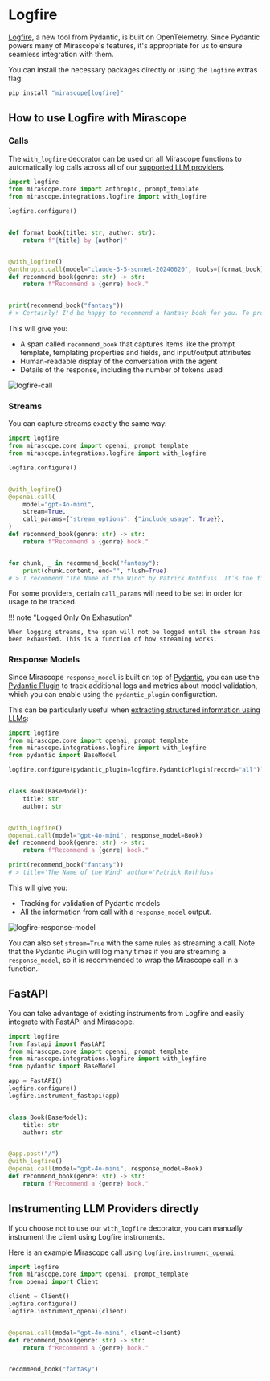 # Logfire

[Logfire](https://docs.pydantic.dev/logfire/), a new tool from Pydantic, is built on OpenTelemetry. Since Pydantic powers many of Mirascope's features, it's appropriate for us to ensure seamless integration with them.

You can install the necessary packages directly or using the `logfire` extras flag:

```bash
pip install "mirascope[logfire]"
```

## How to use Logfire with Mirascope

### Calls

The `with_logfire` decorator can be used on all Mirascope functions to automatically log calls across all of our [supported LLM providers](../learn/calls.md).

```python
import logfire
from mirascope.core import anthropic, prompt_template
from mirascope.integrations.logfire import with_logfire

logfire.configure()


def format_book(title: str, author: str):
    return f"{title} by {author}"


@with_logfire()
@anthropic.call(model="claude-3-5-sonnet-20240620", tools=[format_book])
def recommend_book(genre: str) -> str:
    return f"Recommend a {genre} book."


print(recommend_book("fantasy"))
# > Certainly! I'd be happy to recommend a fantasy book for you. To provide...
```

This will give you:

* A span called `recommend_book` that captures items like the prompt template, templating properties and fields, and input/output attributes
* Human-readable display of the conversation with the agent
* Details of the response, including the number of tokens used

![logfire-call](../assets/logfire-call.png)

### Streams

You can capture streams exactly the same way:

```python
import logfire
from mirascope.core import openai, prompt_template
from mirascope.integrations.logfire import with_logfire

logfire.configure()


@with_logfire()
@openai.call(
    model="gpt-4o-mini",
    stream=True,
    call_params={"stream_options": {"include_usage": True}},
)
def recommend_book(genre: str) -> str:
    return f"Recommend a {genre} book."


for chunk, _ in recommend_book("fantasy"):
    print(chunk.content, end="", flush=True)
# > I recommend "The Name of the Wind" by Patrick Rothfuss. It’s the first book...
```

For some providers, certain `call_params` will need to be set in order for usage to be tracked.

!!! note "Logged Only On Exhasution"

    When logging streams, the span will not be logged until the stream has been exhausted. This is a function of how streaming works.

### Response Models

Since Mirascope `response_model` is built on top of [Pydantic](https://docs.pydantic.dev/latest/), you can use the [Pydantic Plugin](https://docs.pydantic.dev/latest/concepts/plugins/) to track additional logs and metrics about model validation, which you can enable using the `pydantic_plugin` configuration.

This can be particularly useful when [extracting structured information using LLMs](../learn/response_models.md):

```python
import logfire
from mirascope.core import openai, prompt_template
from mirascope.integrations.logfire import with_logfire
from pydantic import BaseModel

logfire.configure(pydantic_plugin=logfire.PydanticPlugin(record="all"))


class Book(BaseModel):
    title: str
    author: str


@with_logfire()
@openai.call(model="gpt-4o-mini", response_model=Book)
def recommend_book(genre: str) -> str:
    return f"Recommend a {genre} book."

print(recommend_book("fantasy"))
# > title='The Name of the Wind' author='Patrick Rothfuss'
```

This will give you:

* Tracking for validation of Pydantic models
* All the information from call with a `response_model` output.

![logfire-response-model](../assets/logfire-response-model.png)

You can also set `stream=True` with the same rules as streaming a call. Note that the Pydantic Plugin will log many times if you are streaming a `response_model`, so it is recommended to wrap the Mirascope call in a function.

## FastAPI

You can take advantage of existing instruments from Logfire and easily integrate with FastAPI and Mirascope.

```python
import logfire
from fastapi import FastAPI
from mirascope.core import openai, prompt_template
from mirascope.integrations.logfire import with_logfire
from pydantic import BaseModel

app = FastAPI()
logfire.configure()
logfire.instrument_fastapi(app)


class Book(BaseModel):
    title: str
    author: str


@app.post("/")
@with_logfire()
@openai.call(model="gpt-4o-mini", response_model=Book)
def recommend_book(genre: str) -> str:
    return f"Recommend a {genre} book."
```

## Instrumenting LLM Providers directly

If you choose not to use our `with_logfire` decorator, you can manually instrument the client using Logfire instruments.

Here is an example Mirascope call using `logfire.instrument_openai`:

```python
import logfire
from mirascope.core import openai, prompt_template
from openai import Client

client = Client()
logfire.configure()
logfire.instrument_openai(client)


@openai.call(model="gpt-4o-mini", client=client)
def recommend_book(genre: str) -> str:
    return f"Recommend a {genre} book."


recommend_book("fantasy")
```
